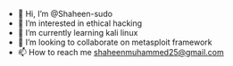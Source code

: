 - 👋 Hi, I’m @Shaheen-sudo
- 👀 I’m interested in ethical hacking
- 🌱 I’m currently learning kali linux
- 💞️ I’m looking to collaborate on metasploit framework
- 📫 How to reach me shaheenmuhammed25@gmail.com

<!---
Shaheen-sudo/Shaheen-sudo is a ✨ special ✨ repository because its `README.md` (this file) appears on your GitHub profile.
You can click the Preview link to take a look at your changes.
--->

